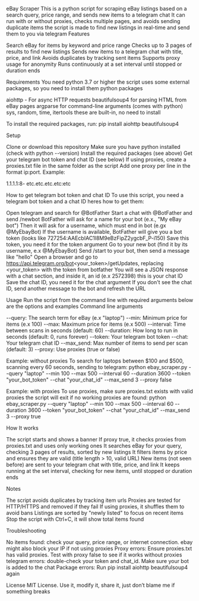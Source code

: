 eBay Scraper
This is a python script for scraping eBay listings based on a search query, price range, and sends new items to a telegram chat It can run with or without proxies, checks multiple pages, and avoids sending duplicate items the script is made to find new listings in real-time and send them to you via telegram
Features

Search eBay for items by keyword and price range
Checks up to 3 pages of results to find new listings
Sends new items to a telegram chat with title, price, and link
Avoids duplicates by tracking sent items
Supports proxy usage for anonymity
Runs continuously at a set interval until stopped or duration ends

Requirements
You need python 3.7 or higher the script uses some external packages, so you need to install them
python packages

aiohttp - For async HTTP requests
beautifulsoup4 for parsing HTML from eBay pages
argparse for command-line arguments (comes with python)
sys, random, time, itertools these are built-in, no need to install

To install the required packages, run:
pip install aiohttp beautifulsoup4

Setup

Clone or download this repository
Make sure you have python installed (check with python --version)
Install the required packages (see above)
Get your telegram bot token and chat ID (see below)
If using proxies, create a proxies.txt file in the same folder as the script Add one proxy per line in the format ip:port. Example:

1.1.1.1:8-
etc.etc.etc.etc:etc

How to get telegram bot token and chat ID
To use this script, you need a telegram bot token and a chat ID heres how to get them:

Open telegram and search for @BotFather
Start a chat with @BotFather and send /newbot
BotFather will ask for a name for your bot (e.x., "My eBay bot")
Then it will ask for a username, which must end in bot (e.gx @MyEbayBot)
If the username is available, BotFather will give you a bot token (looks like 727254:AAEcbIAC1l8M9eBzFipZ2ygcbF_P-i150)
Save this token, you need it for the token argument
Go to your new bot (find it by its username, e.x @MyEbayBot)
Send /start to your bot, then send a message like "hello"
Open a browser and go to https://api.telegram.org/bot<your_token>/getUpdates, replacing <your_token> with the token from botfather
You will see a JSON response with a chat section, and inside it, an id (e.x 2572398) this is your chat ID
Save the chat ID, you need it for the chat argument
If you don't see the chat ID, send another message to the bot and refresh the URL

Usage
Run the script from the command line with required arguments below are the options and examples
Command line arguments

--query: The search term for eBay (e.x "laptop")
--min: Minimum price for items (e.x 100)
--max: Maximum price for items (e.x 500)
--interval: Time between scans in seconds (default: 60)
--duration: How long to run in seconds (default: 0, runs forever)
--token: Your telegram bot token
--chat: Your telegram chat ID
--max_send: Max number of items to send per scan (default: 3)
--proxy: Use proxies (true or false)

Example: without proxies
To search for laptops between $100 and $500, scanning every 60 seconds, sending to telegram:
python ebay_scraper.py --query "laptop" --min 100 --max 500 --interval 60 --duration 3600 --token "your_bot_token" --chat "your_chat_id" --max_send 3 --proxy false

Example: with proxies
To use proxies, make sure proxies.txt exists with valid proxies the script will exit if no working proxies are found:
python ebay_scraper.py --query "laptop" --min 100 --max 500 --interval 60 --duration 3600 --token "your_bot_token" --chat "your_chat_id" --max_send 3 --proxy true

How It works

The script starts and shows a banner
If proxy true, it checks proxies from proxies.txt and uses only working ones
It searches eBay for your query, checking 3 pages of results, sorted by new listings
It filters items by price and ensures they are valid (title length > 10, valid URL)
New items (not seen before) are sent to your telegram chat with title, price, and link
It keeps running at the set interval, checking for new items, until stopped or duration ends

Notes

The script avoids duplicates by tracking item urls
Proxies are tested for HTTP/HTTPS and removed if they fail
If using proxies, it shuffles them to avoid bans
Listings are sorted by "newly listed" to focus on recent items
Stop the script with Ctrl+C, it will show total items found

Troubleshooting

No items found: check your query, price range, or internet connection. ebay might also block your IP if not using proxies
Proxy errors: Ensure proxies.txt has valid proxies. Test with proxy false to see if it works without proxies
telegram errors: double-check your token and chat_id. Make sure your bot is added to the chat
Package errors: Run pip install aiohttp beautifulsoup4 again

License
MIT License. Use it, modify it, share it, just don’t blame me if something breaks
